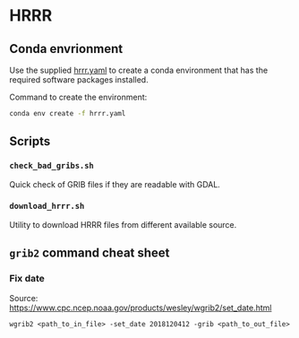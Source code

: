 # HRRR

## Conda envrionment
Use the supplied [hrrr.yaml](hrrr.yaml) to create a conda environment that
has the required software packages installed.

Command to create the environment:
```bash
conda env create -f hrrr.yaml
```

## Scripts
### `check_bad_gribs.sh`
Quick check of GRIB files if they are readable with GDAL.

### `download_hrrr.sh`
Utility to download HRRR files from different available source.

## `grib2` command cheat sheet

### Fix date

Source: https://www.cpc.ncep.noaa.gov/products/wesley/wgrib2/set_date.html

```shell
wgrib2 <path_to_in_file> -set_date 2018120412 -grib <path_to_out_file>
```
